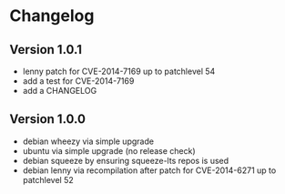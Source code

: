 # Changelog

## Version 1.0.1

* lenny patch for CVE-2014-7169 up to patchlevel 54
* add a test for CVE-2014-7169
* add a CHANGELOG

## Version 1.0.0

* debian wheezy via simple upgrade
* ubuntu via simple upgrade (no release check)
* debian squeeze by ensuring squeeze-lts repos is used
* debian lenny via recompilation after patch for CVE-2014-6271 up to
  patchlevel 52
